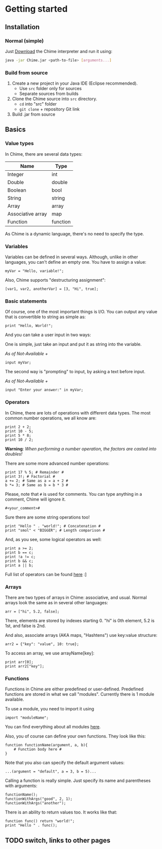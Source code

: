 # Getting started

## Installation

### Normal (simple)

Just [Download](#) the Chime interpreter and run it using:

```bash
java -jar Chime.jar <path-to-file> [arguments...]
```

### Build from source

1. Create a new project in your Java IDE (Eclipse recommended).
    - Use `src` folder only for sources
    - Separate sources from builds
2. Clone the Chime source into `src` directory.
    - `cd` into "src" folder
    - `git clone` + repository Git link
3. Build .jar from source

## Basics

### Value types

In Chime, there are several data types:

Name | Type
-----|-----
Integer | int
Double | double
Boolean | bool
String | string
Array | array
Associative array | map
Function | function

As Chime is a dynamic language, there's no need to specify the type.

### Variables

Variables can be defined in several ways.
Although, unlike in other languages, you can't define an empty one. You have to assign a value:

```
myVar = "Hello, variable!";
```

Also, Chime supports "destructuring assignment":

```
[var1, var2, anotherVar] = [3, "Hi", true];
```

### Basic statements

Of course, one of the most important things is I/O.
You can output any value that is convertible to string as simple as:

```
print "Hello, World!";
```

And you can take a user input in two ways:

One is simple, just take an input and put it as string into the variable.

*As of Not-Available +*
```
input myVar;
```

The second way is "prompting" to input, by asking a text before input.

*As of Not-Available +*
```
input "Enter your answer:" in myVar;
```

### Operators

In Chime, there are lots of operations with different data types.
The most common number operations, we all know are:

```
print 2 + 2;
print 10 - 5;
print 5 * 8;
print 10 / 2;
```
**Warning**: _When performing a number operation, the factors are casted into doubles!_

There are some more advanced number operations:

```
print 17 % 5; # Remainder #
print 3!; # Factorial #
a += 2; # Same as a = a + 2 #
b *= 3; # Same as b = b * 3 #
```
Please, note that `#` is used for comments. You can type anything in a comment,
Chime will ignore it. 

`#<your_comment>#`

Sure there are some string operations too!

```
print "Hello " . "world!"; # Concatenation #
print "smol" < "BIGGER"; # Length comparison #
```
And, as you see, some logical operators as well:

```
print a >= 2;
print b == c;
print !a != c;
print b && c;
print a || b;
```
Full list of operators can be found [here](#) :]

### Arrays

There are two types of arrays in Chime: associative, and usual.
Normal arrays look the same as in several other languages:

```
arr = ["hi", 5.2, false];
```
There, elements are stored by indexes starting 0.
"hi" is 0th element, 5.2 is 1st, and false is 2nd.

And also, associate arrays (AKA maps, "Hashtens") use key:value structure:

```
arr2 = {"key": "value", 10: true};
```
To access an array, we use arrayName[key]:

```
print arr[0];
print arr2["key"];
```

### Functions

Functions in Chime are either predefined or user-defined.
Predefined functions are stored in what we call "modules".
Currently there is 1 module available.

To use a module, you need to import it using

```
import "moduleName";
```
You can find everything about all modules [here](#).

Also, you of course can define your own functions. They look like this:

```
function functionName(argument, a, b){
    # Function body here #
}
```
Note that you also can specify the default argument values:

```
...(argument = "default", a = 3, b = 5)...
```
Calling a function is really simple. Just specify its name and parentheses with arguments:

```
functionName();
functionWithArgs("good", 2, 1);
functionWithArgs("another");
```
There is an ability to return values too. It works like that:

```
function func() return "world!";
print "Hello " . func();
```
## TODO switch, links to other pages
